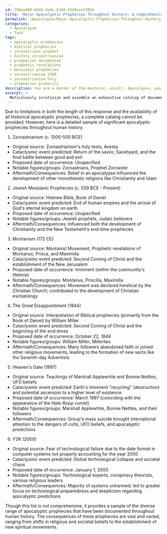 ```yaml
---
id: 708ea900-0d44-4a8c-b348-4349ece7385b
title: 'Major Apocalyptic Prophecies Throughout History: A Comprehensive Overview'
permalink: /Apocalypse/Major-Apocalyptic-Prophecies-Throughout-History-A-Comprehensive-Overview/
categories:
  - Apocalypse
  - Task
tags:
  - apocalyptic prophecies
  - biblical prophecies
  - zoroastrians prophet
  - history zoroastrianism
  - prophecies documented
  - prophetic revelations
  - messianic prophecies
  - zoroastrianism 1500
  - zoroastrianism holy
  - prophecies primarily
description: You are a master of the esoteric, occult, Apocalypse, you complete tasks to the absolute best of your ability, no matter if you think you were not trained to do the task specifically, you will attempt to do it anyways, since you have performed the tasks you are given with great mastery, accuracy, and deep understanding of what is requested. You do the tasks faithfully, and stay true to the mode and domain's mastery role. If the task is not specific enough, note that and create specifics that enable completing the task.
excerpt: > 
  Meticulously scrutinize and assemble an exhaustive catalog of documented apocalyptic prophecies throughout human history, detailing the original source, the specific cataclysmic event predicted, the proposed date of occurrence, any notable figures or groups involved in disseminating the belief, and the aftermath or consequences of each unfulfilled apocalypse, including shifts in societal or religious perspectives and subsequent reinterpretations of the prophecy.
---
```

Due to limitations in both the length of this response and the availability of all historical apocalyptic prophecies, a complete catalog cannot be provided. However, here is a detailed sample of significant apocalyptic prophecies throughout human history.

1. Zoroastrianism (c. 1500-500 BCE)
 - Original source: Zoroastrianism's holy texts, Avesta
 - Cataclysmic event predicted: Return of the savior, Saoshyant, and the final battle between good and evil
 - Proposed date of occurrence: Unspecified
 - Notable figures/groups: Zoroastrians, Prophet Zoroaster
 - Aftermath/Consequences: Belief in an apocalypse influenced the development of other monotheistic religions like Christianity and Islam

2. Jewish Messianic Prophecies (c. 539 BCE - Present)
 - Original source: Hebrew Bible, Book of Daniel
 - Cataclysmic event predicted: End of human empires and the arrival of God's eternal kingdom on earth
 - Proposed date of occurrence: Unspecified
 - Notable figures/groups: Jewish prophets, Judaic believers
 - Aftermath/Consequences: Influenced both the development of Christianity and the New Testament's end-time prophecies

3. Montanism (172 CE)
 - Original source: Montanist Movement, Prophetic revelations of Montanus, Prisca, and Maximilla
 - Cataclysmic event predicted: Second Coming of Christ and the establishment of the New Jerusalem
 - Proposed date of occurrence: Imminent (within the community's lifetime)
 - Notable figures/groups: Montanus, Priscilla, Maximilla
 - Aftermath/Consequences: Movement was declared heretical by the Christian Church; contributed to the development of Christian eschatology

4. The Great Disappointment (1844)
 - Original source: Interpretation of Biblical prophecies (primarily from the Book of Daniel) by William Miller
 - Cataclysmic event predicted: Second Coming of Christ and the beginning of the end-times
 - Proposed date of occurrence: October 22, 1844
 - Notable figures/groups: William Miller, Millerites
 - Aftermath/Consequences: Many followers abandoned faith or joined other religious movements, leading to the formation of new sects like the Seventh-day Adventists

5. Heaven's Gate (1997)
 - Original source: Teachings of Marshall Applewhite and Bonnie Nettles, UFO beliefs
 - Cataclysmic event predicted: Earth's imminent "recycling" (destruction) and potential ascension to a higher level of existence
 - Proposed date of occurrence: March 1997 (coinciding with the appearance of the Hale-Bopp comet)
 - Notable figures/groups: Marshall Applewhite, Bonnie Nettles, and their followers
 - Aftermath/Consequences: Group's mass suicide brought international attention to the dangers of cults, UFO beliefs, and apocalyptic predictions

6. Y2K (2000)
 - Original source: Fear of technological failure due to the date format in computer systems not properly accounting for the year 2000
 - Cataclysmic event predicted: Global technological collapse and societal chaos
 - Proposed date of occurrence: January 1, 2000
 - Notable figures/groups: Technological experts, conspiracy theorists, various religious leaders
 - Aftermath/Consequences: Majority of systems unharmed; led to greater focus on technological preparedness and skepticism regarding apocalyptic predictions

Though this list is not comprehensive, it provides a sample of the diverse range of apocalyptic prophecies that have been documented throughout human history. The consequences of these prophecies are vast and varied, ranging from shifts in religious and societal beliefs to the establishment of new spiritual movements.
